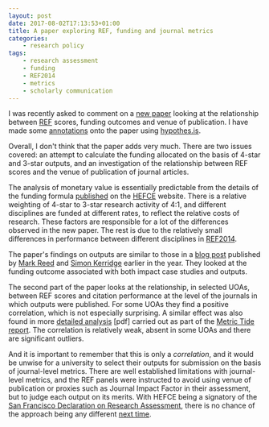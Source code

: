 ```yaml
---
layout: post
date: 2017-08-02T17:13:53+01:00
title: A paper exploring REF, funding and journal metrics
categories:
    - research policy
tags:
    - research assessment
    - funding
    - REF2014
    - metrics
    - scholarly communication
---
```


I was recently asked to comment on a [new paper](https://doi.org/10.1371/journal.pone.0179722) looking at the relationship between [REF](http://ref.ac.uk) scores, funding outcomes and venue of publication. I have made some [annotations](https://via.hypothes.is/http:/journals.plos.org/plosone/article?id=10.1371/journal.pone.0179722#pone.0179722.ref020) onto the paper using [hypothes.is](http://hypothes.is).

Overall, I don't think that the paper adds very much. There are two issues covered: an attempt to calculate the funding allocated on the basis of 4-star and 3-star outputs, and an investigation of the relationship between REF scores and the venue of publication of journal articles.

The analysis of monetary value is essentially predictable from the details of the funding formula [published](http://www.hefce.ac.uk/pubs/year/2017/201704/) on the [HEFCE](http://www.hefce.ac.uk) website. There is a relative weighting of 4-star to 3-star research activity of 4:1, and different disciplines are funded at different rates, to reflect the relative costs of research. These factors are responsible for a lot of the differences observed in the new paper. The rest is due to the relatively small differences in performance between different disciplines in [REF2014](http://ref.ac.uk).

The paper's findings on outputs are similar to those in a [blog post](http://www.fasttrackimpact.com/single-post/2017/02/01/How-much-was-an-impact-case-study-worth-in-the-UK-Research-Excellence-Framework) published by [Mark Reed](https://twitter.com/profmarkreed) and [Simon Kerridge](https://twitter.com/SimonRKerridge) earlier in the year. They looked at the funding outcome associated with both impact case studies and outputs.

The second part of the paper looks at the relationship, in selected UOAs, between REF scores and citation performance at the level of the journals in which outputs were published. For some UOAs they find a positive correlation, which is not especially surprising. A similar effect was also found in more [detailed analysis](http://www.hefce.ac.uk/media/HEFCE,2014/Content/Pubs/Independentresearch/2015/The,Metric,Tide/2015_metrictideS2.pdf) [pdf] carried out as part of the [Metric Tide report](http://www.hefce.ac.uk/pubs/rereports/year/2015/metrictide/). The correlation is relatively weak, absent in some UOAs and there are significant outliers.

And it is important to remember that this is only a _correlation_, and it would be unwise for a university to select their outputs for submission on the basis of journal-level metrics. There are well established limitations with journal-level metrics, and the REF panels were instructed to avoid using venue of publication or proxies such as Journal Impact Factor in their assessment, but to judge each output on its merits. With HEFCE being a signatory of the [San Francisco Declaration on Research Assessment](http://www.ascb.org/dora/), there is no chance of the approach being any different [next time](http://www.hefce.ac.uk/rsrch/ref2021/refconsultation/).
